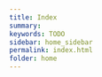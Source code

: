 ```yaml
---
title: Index
summary: 
keywords: TODO
sidebar: home_sidebar
permalink: index.html
folder: home
---
```

